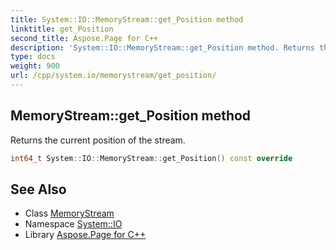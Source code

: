 ```yaml
---
title: System::IO::MemoryStream::get_Position method
linktitle: get_Position
second_title: Aspose.Page for C++
description: 'System::IO::MemoryStream::get_Position method. Returns the current position of the stream in C++.'
type: docs
weight: 900
url: /cpp/system.io/memorystream/get_position/
---
```

## MemoryStream::get_Position method


Returns the current position of the stream.

```cpp
int64_t System::IO::MemoryStream::get_Position() const override
```

## See Also

* Class [MemoryStream](../)
* Namespace [System::IO](../../)
* Library [Aspose.Page for C++](../../../)
